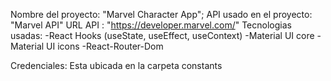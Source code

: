 Nombre del proyecto: "Marvel Character App";
API usado en el proyecto: "Marvel API"
URL API : "https://developer.marvel.com/"
Tecnologias usadas:
-React Hooks (useState, useEffect, useContext)
-Material UI core
-Material UI icons
-React-Router-Dom

Credenciales: Esta ubicada en la carpeta constants
